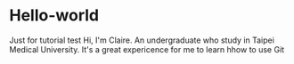 # Hello-world
Just for tutorial test
Hi, I'm Claire. An undergraduate who study in  Taipei Medical University.
It's a great expericence for me to learn hhow to use Git
